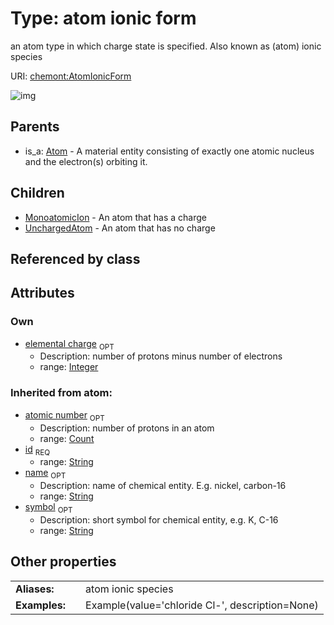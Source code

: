
# Type: atom ionic form


an atom type in which charge state is specified. Also known as (atom) ionic species

URI: [chemont:AtomIonicForm](http://w3id.org/chemontAtomIonicForm)


![img](http://yuml.me/diagram/nofunky;dir:TB/class/[UnchargedAtom],[MonoatomicIon],[AtomIonicForm&#124;elemental_charge:integer%20%3F;atomic_number(i):count%20%3F;symbol(i):string%20%3F;name(i):string%20%3F;id(i):string]^-[UnchargedAtom],[AtomIonicForm]^-[MonoatomicIon],[Atom]^-[AtomIonicForm],[Atom])

## Parents

 *  is_a: [Atom](Atom.md) - A material entity consisting of exactly one atomic nucleus and the electron(s) orbiting it.

## Children

 * [MonoatomicIon](MonoatomicIon.md) - An atom that has a charge
 * [UnchargedAtom](UnchargedAtom.md) - An atom that has no charge

## Referenced by class


## Attributes


### Own

 * [elemental charge](elemental_charge.md)  <sub>OPT</sub>
    * Description: number of protons minus number of electrons
    * range: [Integer](types/Integer.md)

### Inherited from atom:

 * [atomic number](atomic_number.md)  <sub>OPT</sub>
    * Description: number of protons in an atom
    * range: [Count](types/Count.md)
 * [id](id.md)  <sub>REQ</sub>
    * range: [String](types/String.md)
 * [name](name.md)  <sub>OPT</sub>
    * Description: name of chemical entity. E.g. nickel, carbon-16
    * range: [String](types/String.md)
 * [symbol](symbol.md)  <sub>OPT</sub>
    * Description: short symbol for chemical entity, e.g. K, C-16
    * range: [String](types/String.md)

## Other properties

|  |  |  |
| --- | --- | --- |
| **Aliases:** | | atom ionic species |
| **Examples:** | | Example(value='chloride Cl-', description=None) |

